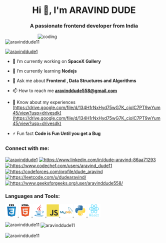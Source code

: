<h1 align="center">Hi 👋, I'm ARAVIND DUDE</h1>
<h3 align="center">A passionate frontend developer from India</h3>
<img align="right" alt="coding" width="400" style="border-radius=10px" src="https://miro.medium.com/v2/resize:fit:1360/1*nWQ_U5NKEfNeGCTfh_2-Mw.gif">

<p align="left"> <img src="https://komarev.com/ghpvc/?username=aravinddude11&label=Profile%20views&color=0e75b6&style=flat" alt="aravinddude11" /> </p>

<p align="left"> <a href="https://twitter.com/aravinddude1" target="blank"><img src="https://img.shields.io/twitter/follow/aravinddude1?logo=twitter&style=for-the-badge" alt="aravinddude1" /></a> </p>

- 🔭 I’m currently working on **SpaceX Gallery**

- 🌱 I’m currently learning **Nodejs**

- 💬 Ask me about **Frontend , Data Structures and Algorithms**

- 📫 How to reach me **aravinddude558@gmail.com**

- 📄 Know about my experiences [https://drive.google.com/file/d/134H1rNxHyd75wG7K_cjoIC7PT9wYum45/view?usp=drivesdk](https://drive.google.com/file/d/134H1rNxHyd75wG7K_cjoIC7PT9wYum45/view?usp=drivesdk)

- ⚡ Fun fact **Code is Fun Until you get a Bug**

<h3 align="left">Connect with me:</h3>
<p align="left">
<a href="https://twitter.com/aravinddude1" target="blank"><img align="center" src="https://raw.githubusercontent.com/rahuldkjain/github-profile-readme-generator/master/src/images/icons/Social/twitter.svg" alt="aravinddude1" height="30" width="40" /></a>
<a href="https://linkedin.com/in/https://www.linkedin.com/in/dude-aravind-86aa71293" target="blank"><img align="center" src="https://raw.githubusercontent.com/rahuldkjain/github-profile-readme-generator/master/src/images/icons/Social/linked-in-alt.svg" alt="https://www.linkedin.com/in/dude-aravind-86aa71293" height="30" width="40" /></a>
<a href="https://www.codechef.com/users/https://www.codechef.com/users/aravind_dude11" target="blank"><img align="center" src="https://cdn.jsdelivr.net/npm/simple-icons@3.1.0/icons/codechef.svg" alt="https://www.codechef.com/users/aravind_dude11" height="30" width="40" /></a>
<a href="https://codeforces.com/profile/https://codeforces.com/profile/dude_aravind" target="blank"><img align="center" src="https://raw.githubusercontent.com/rahuldkjain/github-profile-readme-generator/master/src/images/icons/Social/codeforces.svg" alt="https://codeforces.com/profile/dude_aravind" height="30" width="40" /></a>
<a href="https://www.leetcode.com/https://leetcode.com/u/dudearavind/" target="blank"><img align="center" src="https://raw.githubusercontent.com/rahuldkjain/github-profile-readme-generator/master/src/images/icons/Social/leet-code.svg" alt="https://leetcode.com/u/dudearavind/" height="30" width="40" /></a>
<a href="https://auth.geeksforgeeks.org/user/https://www.geeksforgeeks.org/user/aravinddude558/" target="blank"><img align="center" src="https://raw.githubusercontent.com/rahuldkjain/github-profile-readme-generator/master/src/images/icons/Social/geeks-for-geeks.svg" alt="https://www.geeksforgeeks.org/user/aravinddude558/" height="30" width="40" /></a>
</p>

<h3 align="left">Languages and Tools:</h3>
<p align="left"> <a href="https://www.w3schools.com/css/" target="_blank" rel="noreferrer"> <img src="https://raw.githubusercontent.com/devicons/devicon/master/icons/css3/css3-original-wordmark.svg" alt="css3" width="40" height="40"/> </a> <a href="https://www.w3.org/html/" target="_blank" rel="noreferrer"> <img src="https://raw.githubusercontent.com/devicons/devicon/master/icons/html5/html5-original-wordmark.svg" alt="html5" width="40" height="40"/> </a> <a href="https://www.java.com" target="_blank" rel="noreferrer"> <img src="https://raw.githubusercontent.com/devicons/devicon/master/icons/java/java-original.svg" alt="java" width="40" height="40"/> </a> <a href="https://developer.mozilla.org/en-US/docs/Web/JavaScript" target="_blank" rel="noreferrer"> <img src="https://raw.githubusercontent.com/devicons/devicon/master/icons/javascript/javascript-original.svg" alt="javascript" width="40" height="40"/> </a> <a href="https://www.mysql.com/" target="_blank" rel="noreferrer"> <img src="https://raw.githubusercontent.com/devicons/devicon/master/icons/mysql/mysql-original-wordmark.svg" alt="mysql" width="40" height="40"/> </a> <a href="https://www.python.org" target="_blank" rel="noreferrer"> <img src="https://raw.githubusercontent.com/devicons/devicon/master/icons/python/python-original.svg" alt="python" width="40" height="40"/> </a> <a href="https://reactjs.org/" target="_blank" rel="noreferrer"> <img src="https://raw.githubusercontent.com/devicons/devicon/master/icons/react/react-original-wordmark.svg" alt="react" width="40" height="40"/> </a> </p>

<p><img align="left" src="https://github-readme-stats.vercel.app/api/top-langs?username=aravinddude11&show_icons=true&locale=en&layout=compact" alt="aravinddude11" /></p>

<p>&nbsp;<img align="center" src="https://github-readme-stats.vercel.app/api?username=aravinddude11&show_icons=true&locale=en" alt="aravinddude11" /></p>

<p><img align="center" src="https://github-readme-streak-stats.herokuapp.com/?user=aravinddude11&" alt="aravinddude11" /></p>
